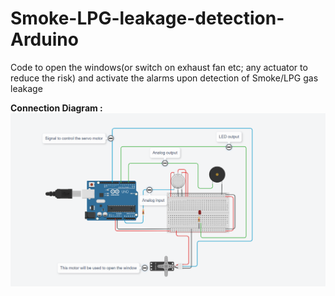 # Smoke-LPG-leakage-detection-Arduino
Code to open the windows(or switch on exhaust fan etc; any actuator to reduce the risk) and activate the alarms upon detection of Smoke/LPG gas leakage

<b>Connection Diagram : </b><br>
![](https://github.com/Amal4m41/Smoke-LPG-leakage-detection-Arduino/blob/master/smoke_lpg_circuit_diagram.png)
